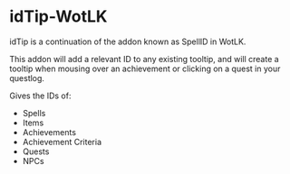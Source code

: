 # idTip-WotLK
idTip is a continuation of the addon known as SpellID in WotLK.

This addon will add a relevant ID to any existing tooltip, and will create a tooltip when mousing over an achievement or clicking on a quest in your questlog.

Gives the IDs of:
- Spells
- Items
- Achievements
- Achievement Criteria
- Quests
- NPCs
